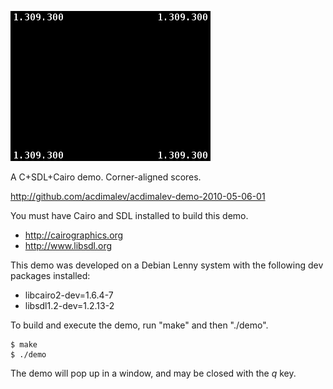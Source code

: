 ![screenshot](http://github.com/acdimalev/acdimalev-demo-2010-05-06-01/raw/master/screenshot.png)

A C+SDL+Cairo demo.  Corner-aligned scores.

http://github.com/acdimalev/acdimalev-demo-2010-05-06-01

You must have Cairo and SDL installed to build this demo.

* http://cairographics.org
* http://www.libsdl.org

This demo was developed on a Debian Lenny system with the following dev packages installed:

* libcairo2-dev=1.6.4-7
* libsdl1.2-dev=1.2.13-2

To build and execute the demo, run "make" and then "./demo".

    $ make
    $ ./demo

The demo will pop up in a window, and may be closed with the *q* key.
